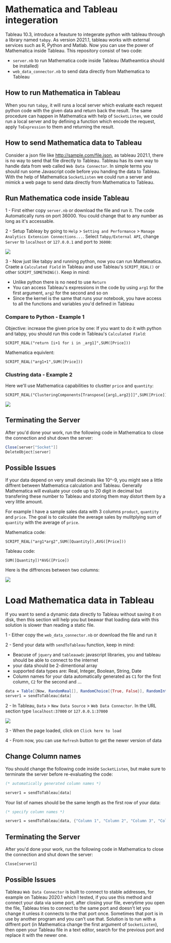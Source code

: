 # Mathematica and Tableau integeration
Tableau 10.3, introduce a feauture to integerate python with tableau through a library named `tabpy`. As version 2021.1, tableau works with external services such as R, Python and Matlab. Now you can use the power of Mathematica inside Tableau. This repository consist of two code:
- `server.nb` to run Mathematica code inside Tableau (Matheamtica should be installed)
- `web_data_connector.nb` to send data directly from Mathematica to Tableau


## How to run Mathematica in Tableau
When you run `tabpy`, it will runs a local server which evaluate each request python code with the given data and return back the result. The same procedure can happen in Mathematica with help of `SocketListen`, we could run a local server and by defining a function which encode the request, apply `ToExpression` to them and returning the result.

## How to send Mathematica data to Tableau
Consider a json file like http://sample.com/file.json, as tableau 2021.1, there is no way to send that file directly to Tableau. Tableau has its own way to handle data from web called `Web Data Connector`. In simple terms you should run some Javascript code before you handing the data to Tableau. With the help of Mathematica `SocketListen` we could run a server and mimick a web page to send data directly from Mathematica to Tableau.

## Run Mathematica code inside Tableau
1 - First either copy `server.nb` or download the file and run it. The code Automatically runs on port 36000. You could change that to any number as long as it's accessable.

2 - Setup Tableay by going to `Help` > `Setting and Performance` > `Manage Analytics Extension Connections...`. Select `Tabpy/External API`, change `Server` to `localhost` or `127.0.0.1` and port to `36000`:

![](https://i.imgur.com/8e3Znso.png)

3 - Now just like tabpy and running python, now you can run Mathematica. Craete a `Calculated Field` in Tableau and use Tableau's `SCRIPT_REAL()` or other `SCRIPT_SOMETHING()`. Keep in mind:
- Unlike python there is no need to use `Return`
- You can access Tableau's expressions in the code by using `arg1` for the first argument, `arg2` for the second and so on
- Since the kernel is the same that runs your notebook, you have access to all the functions and variables you'd defined in Tableau


### Compare to Python - Example 1
Objective: increase the given price by one:
If you want to do it with python and tabpy, you should run this code in Tableau's `Calculated Field`:

```tableau
SCRIPT_REAL("return [i+1 for i in _arg1]",SUM([Price]))
```

Mathematica equivlent:
```tableau
SCRIPT_REAL("arg1+1",SUM([Price]))
```

### Clustring data - Example 2
Here we'll use Mathematica capabilities to clustter `price` and `quantity`:
```tableau
SCRIPT_REAL("ClusteringComponents[Transpose[{arg1,arg2}]]",SUM([Price]),SUM([Quantity]))
```
![](https://i.imgur.com/fBJ0wn6.png)

## Terminating the Server
After you'd done your work, run the following code in Mathematica to close the connection and shut down the server:
```mathematica
Close[server["Socket"]]
DeleteObject[server]
```

## Possible Issues
If your data depend on very small decimals like 10^-9, you might see a little diffrent between Mathematica calculation and Tableau. Generally Mathematica will evaluate your code up to 20 digit in decimal but transfering these number to Tableau and storing them may distort them by a very little amount.

For example I have a sample sales data with 3 columns `product`, `quantity` and `price`. The goal is to calculate the average sales by mulitplying sum of `quantity` with the average of `price`.

Mathematica code:
```tableau
SCRIPT_REAL("arg1*arg2",SUM([Quantity]),AVG([Price]))
```
Tableau code:
```tableau
SUM([Quantity])*AVG([Price])
```
Here is the diffrences between two columns:

![](https://i.imgur.com/nyKhtbQ.png)

# Load Mathematica data in Tableau
If you want to send a dynamic data directly to Tableau without saving it on disk, then this section will help you but beawar that loading data with this solution is slower than reading a static file.

1 - Either copy the `web_data_connector.nb` or download the file and run it

2 - Send your data with `sendToTableau` function, keep in mind:
- Beacuse of `jquery` and `tableauwdc` javascript libraries, you and tableau should be able to connect to the internet 
- your data should be 2-dimentional array
- supported data types are: Real, Integer, Boolean, String, Date
- Column names for your data automatically generated as `C1` for the first column, `C2` for the second and ...

```mathematica
data = Table[{Now, RandomReal[], RandomChoice[{True, False}], RandomInteger[10], "Test"}, 4];
server1 = sendToTableau[data]
```

2 - In Tableau, `Data` > `New Data Source` > `Web Data Connector`. In the URL section type `localhost:37000` or `127.0.0.1:37000`

![](https://i.imgur.com/5vNuW2y.png)

3 - When the page loaded, click on `Click here to load`

4 - From now, you can use `Refresh` button to get the newer version of data

## Change Column names
You should change the following code inside `SocketListen`, but make sure to terminate the server before re-evaluating the code:
```mathematica
(* automatically generated column names *)

server1 = sendToTableau[data]
```

Your list of names should be the same length as the first row of your data:
```mathematica
(* specify column names *)

server1 = sendToTableau[data, {"Column 1", "Column 2", "Column 3", "Column 4", "Column 5"}];
```

## Terminating the Server
After you'd done your work, run the following code in Mathematica to close the connection and shut down the server:
```
Close[server1]
```


## Possible Issues
Tableau `Web Data Connector` is built to connect to stable addresses, for example on Tableau 2020.1 which I tested, if you use this method and connect your data via some port, after closing your file, everytime you open the file, Tableau tries to connect to the same port and doesn't let you change it unless it connects to the that port once. Sometimes that port is in use by another program and you can't use that. Solution is to run with a diffrent port (in Mathematica change the first argument of `SocketListen`), then open your Tableau file in a text editor, search for the previous port and replace it with the newer one.
